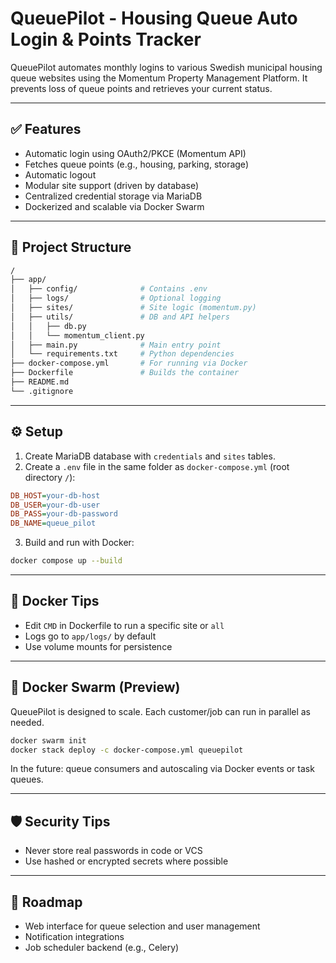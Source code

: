 # QueuePilot - Housing Queue Auto Login & Points Tracker

QueuePilot automates monthly logins to various Swedish municipal housing queue websites using the Momentum Property Management Platform. It prevents loss of queue points and retrieves your current status.

---

## ✅ Features

- Automatic login using OAuth2/PKCE (Momentum API)
- Fetches queue points (e.g., housing, parking, storage)
- Automatic logout
- Modular site support (driven by database)
- Centralized credential storage via MariaDB
- Dockerized and scalable via Docker Swarm

---

## 📁 Project Structure

```bash
/
├── app/
│   ├── config/              # Contains .env
│   ├── logs/                # Optional logging
│   ├── sites/               # Site logic (momentum.py)
│   ├── utils/               # DB and API helpers
│   │   ├── db.py
│   │   └── momentum_client.py
│   ├── main.py              # Main entry point
│   └── requirements.txt     # Python dependencies
├── docker-compose.yml       # For running via Docker
├── Dockerfile               # Builds the container
├── README.md
└── .gitignore
```

---

## ⚙️ Setup

1. Create MariaDB database with `credentials` and `sites` tables.
2. Create a `.env` file in the same folder as `docker-compose.yml` (root directory `/`):

```ini
DB_HOST=your-db-host
DB_USER=your-db-user
DB_PASS=your-db-password
DB_NAME=queue_pilot
```

3. Build and run with Docker:

```bash
docker compose up --build
```

---

## 🐳 Docker Tips

- Edit `CMD` in Dockerfile to run a specific site or `all`
- Logs go to `app/logs/` by default
- Use volume mounts for persistence

---

## 🐝 Docker Swarm (Preview)

QueuePilot is designed to scale. Each customer/job can run in parallel as needed.

```bash
docker swarm init
docker stack deploy -c docker-compose.yml queuepilot
```

In the future: queue consumers and autoscaling via Docker events or task queues.

---

## 🛡 Security Tips

- Never store real passwords in code or VCS
- Use hashed or encrypted secrets where possible

---

## 🧩 Roadmap

- Web interface for queue selection and user management
- Notification integrations
- Job scheduler backend (e.g., Celery)
